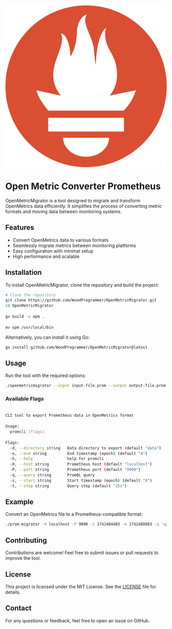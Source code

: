<div><img src="docs/img/image.png"/><h1>Open Metric Converter Prometheus</h1></div>

OpenMetricMigrator is a tool designed to migrate and transform OpenMetrics data efficiently. It simplifies the process of converting metric formats and moving data between monitoring systems.

## Features

- Convert OpenMetrics data to various formats
- Seamlessly migrate metrics between monitoring platforms
- Easy configuration with minimal setup
- High performance and scalable

## Installation

To install OpenMetricMigrator, clone the repository and build the project:

```sh
# Clone the repository
git clone https://github.com/WoodProgrammer/OpenMetricMigrator.git
cd OpenMetricMigrator

go build -o opm .

mv opm /usr/local/bin
```

Alternatively, you can install it using Go:

```sh
go install github.com/WoodProgrammer/OpenMetricMigrator@latest
```

## Usage

Run the tool with the required options:

```sh
./openmetricmigrator --input input-file.prom --output output-file.prom
```

### Available Flags


```sh

CLI tool to export Prometheus data in OpenMetrics format 

Usage:
  promcli [flags]

Flags:
  -d, --directory string   Data directory to export (default "data")
  -e, --end string         End timestamp (epoch) (default "0")
  -h, --help               help for promcli
  -H, --host string        Prometheus host (default "localhost")
  -P, --port string        Prometheus port (default "9090")
  -q, --query string       PromQL query
  -s, --start string       Start timestamp (epoch) (default "0")
  -t, --step string        Query step (default "15s")

```

## Example

Convert an OpenMetrics file to a Prometheus-compatible format:

```sh
./prom-migrator -H localhost -P 9090 -s 1741484483 -e 1741488083 -q 'up{job="prometheus"}'
```

## Contributing

Contributions are welcome! Feel free to submit issues or pull requests to improve the tool.

## License

This project is licensed under the MIT License. See the [LICENSE](LICENSE) file for details.

## Contact

For any questions or feedback, feel free to open an issue on GitHub.